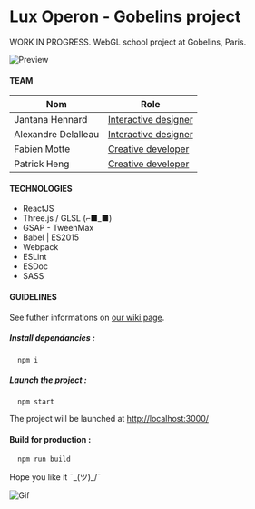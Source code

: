 # Lux Operon - Gobelins project

WORK IN PROGRESS.
WebGL school project at Gobelins, Paris.

![Preview](http://abyss.hengpatrick.fr/preview.png)

#### TEAM
| Nom                 |  Role                |
| ------------------- | -------------------- |
| Jantana Hennard     | [Interactive designer](http://twitter.com/yesverynice)     |
| Alexandre Delalleau | [Interactive designer](http://twitter.com/alexlesubmarine) |
| Fabien Motte        | [Creative developer](http://twitter.com/fabmotte)          |
| Patrick Heng        | [Creative developer](http://twitter.com/pat_hg)            |

#### TECHNOLOGIES

* ReactJS
* Three.js / GLSL (⌐■_■)
* GSAP - TweenMax
* Babel | ES2015
* Webpack
* ESLint
* ESDoc
* SASS

#### GUIDELINES

See futher informations on [our wiki page](https://github.com/SubmarineInteractive/Lux-Operon/wiki/Guidelines).
##### Install dependancies :
```shell
  npm i
```

##### Launch the project :
```shell
  npm start
```

The project will be launched at [http://localhost:3000/](http://localhost:3000/)

#### Build for production :
```shell
  npm run build
```

Hope you like it ¯\_(ツ)_/¯


![Gif](https://media.giphy.com/media/7e0EvlBD7nxZu/giphy.gif)
